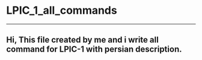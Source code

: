 # LPIC_1_all_commands
----------------------------------------------------------------------------------------------------------------------------
Hi, This file created by me and i write all command for LPIC-1 with persian description. 
----------------------------------------------------------------------------------------------------------------------------
